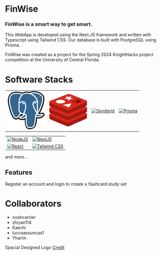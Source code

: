 # FinWise

### FinWise is a smart way to get smart.

This WebApp is developed using the Next.JS framework and written with Typescript using Tailwind CSS. Our database is built with PostgreSQL using Prisma.

FinWise was created as a project for the Spring 2024 KnightHacks project competition at the University of Central Florida.

# Software Stacks

<html>

  <body>
  <table style="width: 100%;">
  <tr>
    <td><a class="img" href="https://www.postgresql.org/" target="_blank"><img src="https://github.com/noahcarrier/FinWise/blob/backend/logo_ref/postgresql.png?raw=true" alt="PostgreSQL" title="PostgreSQL"/></a></td>
    <td><a href="https://redis.io/" target="_blank"><img src="https://github.com/noahcarrier/FinWise/blob/backend/logo_ref/redis.png?raw=true" alt="Redis" title="redis"/></a></td>
    <td><a href="https://sendgrid.com/en-us" target="_blank"><img src="https://encrypted-tbn0.gstatic.com/images?q=tbn:ANd9GcRSlFBw2QeA98VNkiAqZGBy-_xi3x0EZAMocskhQabe6Q&s" alt="Sendgrid" title="Sendgrid" style="max-height: 125px; max-width: 125px;"/></a></td>
    <td><a href="https://www.prisma.io/" target="_blank"><img src="https://avatars.githubusercontent.com/u/17219288?s=125&v=4" alt="Prisma" title="Prisma" style="max-height: 125px; max-width: 125px;"/></a></td>
  </tr>
</table>
<table style="width: 100%; table-layout:fixed;">
  <tr>
    <td><a href="https://nodejs.org/en" target="_blank"><img src="https://dsm01pap007files.storage.live.com/y4m3-l96lN9J4xx8R9bW7DZsGEdGUmtbqhsyq_ZhMFzE-VQw9dl7lWocKSkCCBg4PdFpoR9k6zzyrZZB5ZT2M7rlaaXF-wm2_AYEmwu-E8uZgmn7-ZNlAQo1xnowygfa9AgeQh2bBJKU3J_z7xjSk8XxW6HcG3pSaQhVdTgZe91mYuPq8JoIObEmjR11ocUx8-A57sEdjo3S6AWPDkWsHBncA?encodeFailures=1&width=1445&height=813" alt="NodeJS" title="NodeJS"/></a></td>
    <td><a href="https://nextjs.org/" target="_blank"><img src="https://dsm01pap007files.storage.live.com/y4mFb5lNEc_3ABwZDgJK5S1aBZZPn2Lbq0ZHaLKdUBaCxPN6aEDEVJ2aGurcPw4ZrUARMDs0k0v9FuzCmkUcNmg5pOQlwtEBwr7aGv3aIvL5M-0DTWEi8zwiqBLs4kD_NLTZjHJUgF_9eKoPMH8hlWo40lgNeDo1r7ewMeK3zHyezIftIiS1pi1c8cIjB3D8-VDSMnFFhtMKddHu84Iw9jvfQ?encodeFailures=1&width=1227&height=813" alt="NextJS" title="NextJS"></a></td>
  </tr>
  <tr>
    <td><a href="https://react.dev/" target="_blank"><img src="https://dsm01pap007files.storage.live.com/y4mx6C_a6hDLr3VkcSLPe0jnepd8IRHmXBJg82EbvUesbVATwhiVZQurOmeuRbynmV3DI2DdhW2Hkdip8WUXxWaeTi7rhurvX5yPmCFz1Qu_FDKA22zAtqGIGSuGqzY_sDrdxcc6DFkjiOZBt5hD_2PLlMAKre4toFsaW3hNEK8Wow_OTUsZZ9yMpn7DY82Ugq1nNmX2j8pbOND2NiWqkzuHA?encodeFailures=1&width=782&height=400" alt="React" title="React"/></a></td>
    <td><a href="https://tailwindcss.com/" target="_blank"><img src="https://dsm01pap007files.storage.live.com/y4m-1TbADEvop6nW3Dpu-wtuD5sbQpDPSBY3uTqu1W8Bma5Ur5xD-rLT_UiH7_L98DvIBYna7GBmCugpJXUKPomhOS_esKRBluti0mA0ipxK2vjq8RMZYj03EIR2jlQZ9QtZF-xLvOSpTfs7M8rpPguX3YgOak0I5pvSiVzQvFihO_RNEkUeENmuLIZAmQg7VYsnQqtTZoQUl7GF-Pxsdxptg?encodeFailures=1&width=1270&height=648" alt="Tailwind CSS" title="Tailwind CSS"></a></td>
  </tr>
</table>
  </body>
</html>
and more...



## Features

Register an account and login to create a flashcard study set

# Collaborators

* noahcarrier
* zhiyan114
* Kaevhi
* luccaassuncao1
* Yhariin

Spacial Designed Logo [Credit](https://twitter.com/sawaratsuki1004)